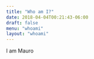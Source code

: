 ```yaml
---
title: "Who am I?"
date: 2018-04-04T00:21:43-06:00
draft: false
menu: "whoami"
layout: "whoami"
---
```


I am Mauro
